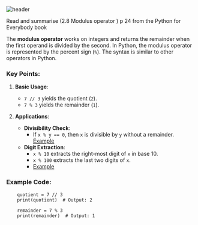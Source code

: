 ![header](https://capsule-render.vercel.app/api?type=waving&height=300&color=gradient&customColorList=22&text=Modulus%20Operator&fontSize=61&animation=twinkling)

Read and summarise (2.8 Modulus operator ) p 24 from the Python for Everybody book

The **modulus operator** works on integers and returns the remainder when the first operand is divided by the second. In Python, the modulus operator is represented by the percent sign (`%`). The syntax is similar to other operators in Python.

### Key Points:

1. **Basic Usage**:

   - `7 // 3` yields the quotient (`2`).
   - `7 % 3` yields the remainder (`1`).

2. **Applications**:
   - **Divisibility Check**:
     - If `x % y == 0`, then `x` is divisible by `y` without a remainder. [Example](https://github.com/FatimaALzahrani/Advanced-Programming-in-AI/blob/main/Lecture1/Modulus%20Operator/Divisibility%20Check.py)
   - **Digit Extraction**:
     - `x % 10` extracts the right-most digit of `x` in base 10.
     - `x % 100` extracts the last two digits of `x`.
     - [Example](https://github.com/FatimaALzahrani/Advanced-Programming-in-AI/blob/main/Lecture1/Modulus%20Operator/Digit%20Extraction.py)

### Example Code:

        quotient = 7 // 3
        print(quotient)  # Output: 2

        remainder = 7 % 3
        print(remainder)  # Output: 1
